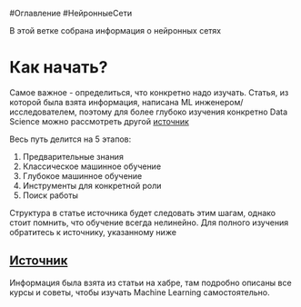 #Оглавление #НейронныеСети

В этой ветке собрана информация о нейронных сетях

# Как начать?
Самое важное - определиться, что конкретно надо изучать. Статья, из которой была взята информация, написана ML инженером/исследователем, поэтому для более глубоко изучения конкретно Data Science можно рассмотреть другой [источник](https://vas3k.club/post/9904/)

Весь путь делится на 5 этапов:
1. Предварительные знания
2. Классическое машинное обучение
3. Глубокое машинное обучение
4. Инструменты для конкретной роли
5. Поиск работы

Структура в статье источника будет следовать этим шагам, однако стоит помнить, что обучение всегда нелинейно. 
Для полного изучения обратитесь к источнику, указанному ниже
## [Источник](https://habr.com/ru/articles/774844/)
Информация была взята из статьи на хабре, там подробно описаны все курсы и советы, чтобы изучать Machine Learning самостоятельно.